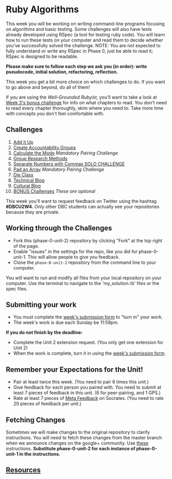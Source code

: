 # Ruby Algorithms

This week you will be working on writing command-line programs focusing on algorithms and basic testing. Some challenges will also have tests already developed using RSpec (a tool for testing ruby code). You will learn how to run these tests on your computer and read them to decide whether you've successfully solved the challenge. NOTE: You are not expected to fully understand or write any RSpec in Phase 0, just be able to read it; RSpec is designed to be readable.

**Please make sure to follow each step we ask you (in order): write pseudocode, initial solution, refactoring, reflection.**

This week you get a bit more choice on which challenges to do. If you want to go above and beyond, do all of them!

If you are using the *Well-Grounded Rubyist*, you'll want to take a look at [Week 3's bonus challenge](https://github.com/Devbootcamp/phase-0-unit-1/blob/master/week-3/10-BONUS-challenges/Well-Grounded-Rubyist.md) for info on what chapters to read. You don't need to read every chapter thoroughly, skim where you need to. Take more time with concepts you don't feel comfortable with.

## Challenges
1. [Add it Up](1-add-it-up)
2. [Create Accountability Groups](2-create-acct-groups)
3. [Calculate the Mode](3-calculate-mode) *Mandatory Pairing Challenge*
4. [Group Research Methods](4-group-research-methods)
5. [Separate Numbers with Commas SOLO CHALLENGE](5-nums-commas-solo-challenge)
6. [Pad an Array](6-pad-array) *Mandatory Pairing Challenge*
7. [Die Class](7-die-class)
8. [Technical Blog](8-technical-blog.md)
9. [Cultural Blog](9-cultural-blog.md)
10. [BONUS Challenges](10-BONUS-challenges) *These are optional*

This week you'll want to request feedback on Twitter using the hashtag **#DBCU2W4.** Only other DBC students can actually see your repositories because they are private.

## Working through the Challenges
- Fork this (phase-0-unit-2) repository by clicking "Fork" at the top right of the page.
- Enable "issues" in the settings for the repo, like you did for phase-0-unit-1. This will allow people
  to give you feedback.
- Clone the `phase-0-unit-2` repository from the command line to your computer.

You will want to run and modify all files from your local repository on your computer. Use the terminal to navigate to the 'my_solution.rb' files or the spec files.

## Submitting your work
- You must complete the [week's submission form](http://apply.devbootcamp.com) to "turn in" your work.
- The week's work is due each Sunday be 11:59pm.

**If you do not finish by the deadline:**
- Complete the Unit 2 extension request. (You only get one extension for Unit 2)
- When the work is complete, turn it in using the [week's submission form](http://apply.devbootcamp.com).

## Remember your Expectations for the Unit!
- Pair at least twice this week.  (You need to pair 6 times this unit.)
- Give feedback for each person you paired with. You need to submit at least 7 pieces of feedback in this unit. (6 for peer-pairing, and 1 GPS.)
- Rate at least 7 pieces of [Meta Feedback](https://socrates.devbootcamp.com/feedback) on Socrates. (You need to rate 20 pieces of feedback per unit.)

## Fetching Changes
Sometimes we will make changes to the original repository to clarify instructions. You will need to fetch these changes from the master branch when we announce changes on the google+ community. Use [these](https://github.com/Devbootcamp/phase-0-handbook/blob/master/fetching-changes.md) instructions. **Substitute phase-0-unit-2 for each instance of phase-0-unit-1 in the instructions.**

## [Resources](https://github.com/Devbootcamp/phase-0-handbook/blob/master/resources.md)